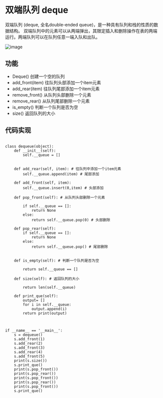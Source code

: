 
# 双端队列 deque

双端队列 (deque, 全名double-ended queue)，是一种具有队列和栈的性质的数据结构。
双端队列中的元素可以从两端弹出，其限定插入和删除操作在表的两端运行。两端队列可以在队列任意一端入队和出队。


![image](https://github.com/xiaoxingchen505/DataStructure-Algorithm-Notes/blob/master/images/deque.png)


## 功能

* Deque() 创建一个空的队列
* add_front(item) 往队列头部添加一个item元素
* add_rear(item) 往队列尾部添加一个item元素
* remove_front() 从队列头部删除一个元素
* remove_rear() 从队列尾部删除一个元素
* is_empty() 判断一个队列是否为空
* size() 返回队列的大小


## 代码实现

<pre>
<code>
class dequeue(object):
    def __init__(self):
        self.__queue = []
    

    def add_rear(self, item): # 往队列中添加一个item元素
        self.__queue.append(item) # 尾部添加

    def add_front(self, item):
        self.__queue.insert(0,item) # 头部添加

    def pop_front(self): # 从队列头部删除一个元素

        if self.__queue == []:
            return None
        else:
            return self.__queue.pop(0) # 头部删除

    def pop_rear(self):
        if self.__queue == []:
            return None
        else:        
            return self.__queue.pop() # 尾部删除


    def is_empty(self): # 判断一个队列是否为空

        return self.__queue == []

    def size(self): # 返回队列的大小

        return len(self.__queue)

    def print_que(self):
        output= []
        for i in self.__queue:
            output.append(i)
        return print(output)



if __name__ == '__main__':
    s = dequeue()
    s.add_front(1)
    s.add_rear(2)
    s.add_front(3)
    s.add_rear(4)
    s.add_front(5)
    print(s.size())
    s.print_que()
    print(s.pop_front())
    print(s.pop_rear())
    print(s.pop_front())
    print(s.pop_rear())
    print(s.pop_front())
    s.print_que()

</pre>
</code>